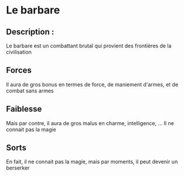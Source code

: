 # Le barbare

## Description :

Le barbare est un combattant brutal qui provient des frontières de la civilisation

## Forces

Il aura de gros bonus en termes de force, de maniement d'armes, et de combat sans armes

## Faiblesse

Mais par contre, il aura de gros malus en charme, intelligence, ...
Il ne connait pas la magie

## Sorts

En fait, il ne connait pas la magie, mais par moments, il peut devenir un berserker
